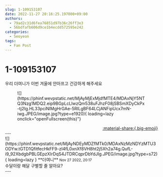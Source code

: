```yaml
---
slug: 1-109153107
date: 2022-11-27 20:16:25.197000+09:00
authors:
  - 79ad2c31d6fea76851d97b36c26ff3e3
  - 56bdfafb606d9ce1b4ecdd572595e242
categories:
  - Seoyeon
tags:
  - Fan Post
---
```


# 1-109153107

<div class="post-container" markdown="1">
<div class="content-container md-sidebar__scrollwrap" markdown="1">

우리 더여니가 이번 겨울에 안아프고 건강하게 해주세요
<figure markdown="1">
![](https://phinf.wevpstatic.net/MjAyMjExMjdfMTE4/MDAxNjY5NTQ3Nzg1MDQ2.eip9BGpLcLlwzQm538uFJhzF08jSBSmXDyCkPx-tj2Ig.HL33pciNlMgHrGAe-5RILgBF64LCjANFipUcx7mN-iwg.JPEG/image.jpg?type=e1920){ loading=lazy onclick="openFullscreen(this)"}
</figure>


</div>
</div>

<div style="text-align: right;" markdown="1">
<a href="https://weverse.io/fromis9/fanpost/1-109153107" style="text-align: right;">:material-share:{.big-emoji}</a>
</div>
---

<div class="comments-container md-sidebar__scrollwrap" markdown="1">
<div class="comment" markdown="1">
<div class='id-container' markdown="1">
![](https://phinf.wevpstatic.net/MjAyNDEyMDZfMTk0/MDAxNzMzNDYzMTU3ODYw.tGTD1QfitfecHkFF9-zI4fL0xnXf8VH8ht2j5Xh2a74g.QufL-i9_92XbdgbPBLGEpzXIrDqS4JTDRCqprDbYdJIg.JPEG/image.jpg?type=s72){ loading=lazy }
**<span class="artist">더여니</span>** <small>Nov 27 2022, 20:17</small><br>
</div>
<div class='comment-body' markdown="1">
수달이랑 해달 구별할 줄 알아요?
</div>
</div>
</div>
---
